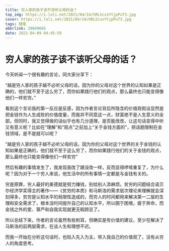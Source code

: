 ```yaml
---
title: 穷人家的孩子该不该听父母的话？
top_img: https://i.loli.net/2021/04/14/hRL5czxYtjpPuT3.jpg
cover: https://i.loli.net/2021/04/14/hRL5czxYtjpPuT3.jpg
tags: 随笔
abbrlink: 29049665
date: 2021-04-09 04:45:59
---
```

# 穷人家的孩子该不该听父母的话？

今天听闻一个很有趣的言论，同大家分享下：

“越是穷人家的孩子越不必听父母的话，因为你的父母对这个世界的认知如果是正确的，他们就不至于这么穷了，而你如果践行他们的观点，那么最终也只能变得像他们一样贫穷。”

看到这个言论我的第一反应是反感，因为作者言论背后所隐含的价值观假设显然是把金钱作为人生成败的价值度量，而我并不同意这一点，财富绝不是人生意义的全部。但同时，我又觉得做的话似乎也有几分道理，是否能改改，让这句话变得中听又有意义呢？比如在“理解”和“观点”之前加上“关于金钱方面的”，把话题限制在金钱领域，是不是就可以呢？

“越是穷人家的孩子越不必听父母的话，因为你的父母对这个世界的关于金钱的认知如果是正确的，他们就不至于这么穷了，而你如果践行他们的关于金钱的观点，那么最终也只能变得像他们一样贫穷”

然后有趣的事情发生了，我发现我改了跟没改一样，反而显得啰嗦重复了，为什么呢？因为对于一个穷人来说，他生活中的所有事情一定都是与金钱有关的。

穷是原罪，穷人最好的美德就是努力赚钱，别给别人添麻烦。贫穷的问题结合诺贝尔经济学奖得主的著作——《贫穷的本质》和马斯洛的需求层次理论来理解就会深刻得多，贫穷是认知水平的局限性造成的，而穷人的时间都用来解决第一二层的生理和安全需求了，根本没时间提升自己的认知水平，所以囿于困境，疲于奔命，而金钱之外的爱、尊严和自我实现就更无暇顾忌了。

所以总结下来，作者的言论虽然有些刺耳，但确实是有价值的建议，至少在解决了马斯洛的前两层需求，在谈人生和理想不迟。

而我一开始在分析这句话时，也陷入先入为主，带入我自己的价值观了，没有从穷人的角度思考。